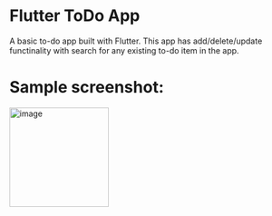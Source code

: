 # Flutter ToDo App

A basic to-do app built with Flutter. This app has add/delete/update functinality with search for any existing to-do item in the app.

# Sample screenshot:


<img width="175" alt="image" src="https://github.com/user-attachments/assets/8cec56ec-df93-465c-bff5-8cc2f0c7409d" />

